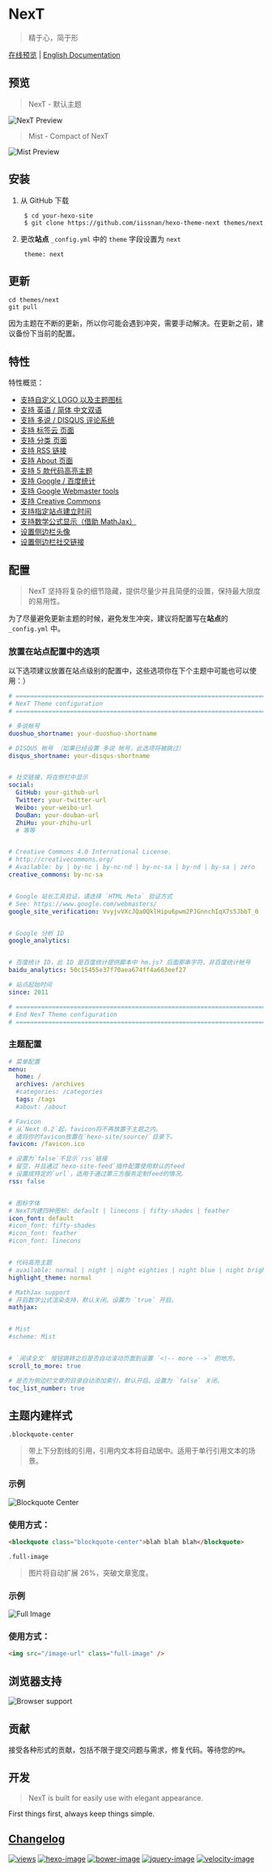 # NexT

> 精于心，简于形

[在线预览](http://notes.iissnan.com) |  [English Documentation](README.en.md)

## 预览

> NexT - 默认主题

![NexT Preview](http://iissnan.com/nexus/next/desktop-preview.png)

> Mist - Compact of NexT

![Mist Preview](http://iissnan.com/nexus/next/mist-desktop-preview.png)

## 安装

1. 从 GitHub 下载

        $ cd your-hexo-site
        $ git clone https://github.com/iissnan/hexo-theme-next themes/next

2. 更改**站点** `_config.yml` 中的 `theme` 字段设置为 `next`

        theme: next

## 更新

```shell
cd themes/next
git pull
```

因为主题在不断的更新，所以你可能会遇到冲突，需要手动解决。在更新之前，建议备份下当前的配置。


## 特性

特性概览：

- [支持自定义 LOGO 以及主题图标](https://github.com/iissnan/hexo-theme-next/wiki/%E8%87%AA%E5%AE%9A%E4%B9%89LOGO%E4%BB%A5%E5%8F%8A%E4%B8%BB%E9%A2%98%E5%9B%BE%E6%A0%87)
- [支持 英语 / 简体 中文双语](https://github.com/iissnan/hexo-theme-next/wiki/%E8%AE%BE%E7%BD%AE%E8%AF%AD%E8%A8%80)
- [支持 多说 / DISQUS 评论系统](https://github.com/iissnan/hexo-theme-next/wiki/%E8%AE%BE%E7%BD%AE%E5%A4%9A%E8%AF%B4-DISQUS%E8%AF%84%E8%AE%BA%E7%B3%BB%E7%BB%9F)
- [支持 标签云 页面](https://github.com/iissnan/hexo-theme-next/wiki/%E5%88%9B%E5%BB%BA%E6%A0%87%E7%AD%BE%E4%BA%91%E9%A1%B5%E9%9D%A2)
- [支持 分类 页面](https://github.com/iissnan/hexo-theme-next/wiki/%E5%88%9B%E5%BB%BA%E5%88%86%E7%B1%BB%E9%A1%B5%E9%9D%A2)
- [支持 RSS 链接](https://github.com/iissnan/hexo-theme-next/wiki/%E6%98%BE%E7%A4%BA-feed-%E9%93%BE%E6%8E%A5)
- [支持 About 页面](https://github.com/iissnan/hexo-theme-next/wiki/%E5%88%9B%E5%BB%BA-%22%E5%85%B3%E4%BA%8E%E6%88%91%22-%E9%A1%B5%E9%9D%A2)
- [支持 5 款代码高亮主题](https://github.com/iissnan/hexo-theme-next/wiki/%E8%AE%BE%E5%AE%9A%E4%BB%A3%E7%A0%81%E9%AB%98%E4%BA%AE%E4%B8%BB%E9%A2%98)
- [支持 Google / 百度统计](https://github.com/iissnan/hexo-theme-next/wiki/%E6%B7%BB%E5%8A%A0-Google---%E7%99%BE%E5%BA%A6-%E7%BB%9F%E8%AE%A1)
- [支持 Google Webmaster tools](https://github.com/iissnan/hexo-theme-next/wiki/%E6%B7%BB%E5%8A%A0-Google-Webmaster-tools-%E9%AA%8C%E8%AF%81)
- [支持 Creative Commons](https://github.com/iissnan/hexo-theme-next/wiki/%E8%AE%BE%E7%BD%AE-Creative-Commons-%E5%8D%8F%E8%AE%AE)
- [支持指定站点建立时间](https://github.com/iissnan/hexo-theme-next/wiki/%E8%AE%BE%E5%AE%9A%E7%AB%99%E7%82%B9%E5%BB%BA%E7%AB%8B%E6%97%B6%E9%97%B4)
- [支持数学公式显示（借助 MathJax）](https://github.com/iissnan/hexo-theme-next/wiki/%E5%BC%80%E5%90%AF%E6%95%B0%E5%AD%A6%E5%85%AC%E5%BC%8F%E6%98%BE%E7%A4%BA)
- [设置侧边栏头像](https://github.com/iissnan/hexo-theme-next/wiki/%E8%AE%BE%E7%BD%AE%E4%BE%A7%E8%BE%B9%E6%A0%8F%E5%A4%B4%E5%83%8F)
- [设置侧边栏社交链接](https://github.com/iissnan/hexo-theme-next/wiki/%E8%AE%BE%E7%BD%AE%E4%BE%A7%E8%BE%B9%E6%A0%8F%E7%A4%BE%E4%BA%A4%E9%93%BE%E6%8E%A5)


## 配置

> NexT 坚持将复杂的细节隐藏，提供尽量少并且简便的设置，保持最大限度的易用性。

为了尽量避免更新主题的时候，避免发生冲突，建议将配置写在**站点**的 `_config.yml` 中。

### 放置在站点配置中的选项

以下选项建议放置在站点级别的配置中，这些选项你在下个主题中可能也可以使用：）

```yml
# =============================================================================
# NexT Theme configuration
# =============================================================================

# 多说帐号
duoshuo_shortname: your-duoshuo-shortname

# DISQUS 帐号 （如果已经设置 多说 帐号，此选项将被跳过）
disqus_shortname: your-disqus-shortname


# 社交链接，将在侧栏中显示
social:
  GitHub: your-github-url
  Twitter: your-twitter-url
  Weibo: your-weibo-url
  DouBan: your-douban-url
  ZhiHu: your-zhihu-url
  # 等等


# Creative Commons 4.0 International License.
# http://creativecommons.org/
# Available: by | by-nc | by-nc-nd | by-nc-sa | by-nd | by-sa | zero
creative_commons: by-nc-sa


# Google 站长工具验证，请选择 `HTML Meta` 验证方式
# See: https://www.google.com/webmasters/
google_site_verification: VvyjvVXcJQa0QklHipu6pwm2PJGnnchIqX7s5JbbT_0


# Google 分析 ID
google_analytics:


# 百度统计 ID，此 ID 是百度统计提供脚本中 hm.js? 后面那串字符，非百度统计帐号
baidu_analytics: 50c15455e37f70aea674ff4a663eef27

# 站点起始时间
since: 2011

# =============================================================================
# End NexT Theme configuration
# =============================================================================
```

### 主题配置

```yml
# 菜单配置
menu:
  home: /
  archives: /archives
  #categories: /categories
  tags: /tags
  #about: /about

# Favicon
# 从`Next 0.2`起，favicon将不再放置于主题之内。
# 请将你的favicon放置在`hexo-site/source/`目录下。
favicon: /favicon.ico

# 设置为`false`不显示`rss`链接
# 留空，并且通过`hexo-site-feed`插件配置使用默认的feed
# 设置成特定的`url`，适用于通过第三方服务定制feed的情况。
rss: false


# 图标字体
# NexT内建四种图标: default | linecons | fifty-shades | feather
icon_font: default
#icon_font: fifty-shades
#icon_font: feather
#icon_font: linecons


# 代码高亮主题
# available: normal | night | night eighties | night blue | night bright
highlight_theme: normal

# MathJax support
# 开启数学公式渲染支持，默认关闭。设置为 `true` 开启。
mathjax:


# Mist
#scheme: Mist


# `阅读全文` 按钮跳转之后是否自动滚动页面到设置 `<!-- more -->` 的地方。
scroll_to_more: true

# 是否为侧边栏文章的目录自动添加索引，默认开启。设置为 `false` 关闭。
toc_list_number: true
```

## 主题内建样式

`.blockquote-center`

> 带上下分割线的引用，引用内文本将自动居中。适用于单行引用文本的场景。

### 示例

![Blockquote Center](http://iissnan.com/nexus/next/blockquote-center.png)

### 使用方式：

```html
<blockquote class="blockquote-center">blah blah blah</blockquote>
```

`.full-image`

> 图片将自动扩展 26%，突破文章宽度。

### 示例

![Full Image](http://iissnan.com/nexus/next/full-image.png)

### 使用方式：

```html
<img src="/image-url" class="full-image" />
```


## 浏览器支持

![Browser support](http://iissnan.com/nexus/next/browser-support.png)


## 贡献

接受各种形式的贡献，包括不限于提交问题与需求，修复代码。等待您的`PR`。


## 开发

> NexT is built for easily use with elegant appearance.

First things first, always keep things simple.

## [Changelog](https://github.com/iissnan/hexo-theme-next/wiki/Changelog)

[![views](https://sourcegraph.com/api/repos/github.com/iissnan/hexo-theme-next/.counters/views.svg)](https://sourcegraph.com/github.com/iissnan/hexo-theme-next)
[![hexo-image]][hexo-url]
[![bower-image]][bower-url]
[![jquery-image]][jquery-url]
[![velocity-image]][velocity-url]

[hexo-image]: http://img.shields.io/badge/Hexo-2.4+-2BAF2B.svg?style=flat-square
[hexo-url]: http://hexo.io
[bower-image]: http://img.shields.io/badge/Bower-*-2BAF2B.svg?style=flat-square
[bower-url]: http://bower.io
[jquery-image]: https://img.shields.io/badge/jquery-2.1-2BAF2B.svg?style=flat-square
[jquery-url]: http://jquery.com/
[velocity-image]: https://img.shields.io/badge/Velocity-1.2-2BAF2B.svg?style=flat-square
[velocity-url]: http://julian.com/research/velocity/
